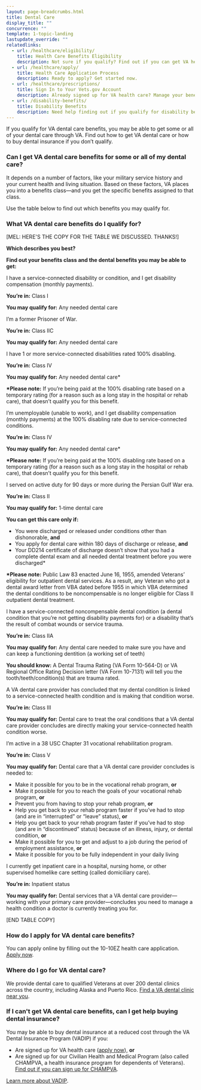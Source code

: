 ```yaml
---
layout: page-breadcrumbs.html
title: Dental Care
display_title: ""
concurrence: ""
template: 1-topic-landing
lastupdate_override: ""
relatedlinks:
  - url: /healthcare/eligibility/
    title: Health Care Benefits Eligibility
    description: Not sure if you qualify? Find out if you can get VA health care benefits.
  - url: /healthcare/apply/
    title: Health Care Application Process
    description: Ready to apply? Get started now.
  - url: /healthcare/prescriptions/
    title: Sign In to Your Vets.gov Account
    description: Already signed up for VA health care? Manage your benefits online.
  - url: /disability-benefits/
    title: Disability Benefits
    description: Need help finding out if you qualify for disability benefits? Learn more about these benefits.
---
```


<div class="va-introtext">

If you qualify for VA dental care benefits, you may be able to get some or all of your dental care through VA. Find out how to get VA dental care or how to buy dental insurance if you don’t qualify.

</div>

<div class="feature" markdown=“1”>

### Can I get VA dental care benefits for some or all of my dental care?

It depends on a number of factors, like your military service history and your current health and living situation. Based on these factors, VA places you into a benefits class—and you get the specific benefits assigned to that class.

Use the table below to find out which benefits you may qualify for. 

</div>

### What VA dental care benefits do I qualify for?

[MEL: HERE'S THE COPY FOR THE TABLE WE DISCUSSED. THANKS!]

**Which describes you best?**

**Find out your benefits class and the dental benefits you may be able to get:**

I have a service-connected disability or condition, and I get disability compensation (monthly payments).

**You’re in:** Class I

**You may qualify for:** Any needed dental care

I’m a former Prisoner of War.

**You’re in:** Class IIC

**You may qualify for:** Any needed dental care

I have 1 or more service-connected disabilities rated 100% disabling.

**You’re in:** Class IV

**You may qualify for:** Any needed dental care*

**\*Please note:** If you’re being paid at the 100% disabling rate based on a temporary rating (for a reason such as a long stay in the hospital or rehab care), that doesn’t qualify you for this benefit. 

I’m unemployable (unable to work), and I get disability compensation (monthly payments) at the 100% disabling rate due to service-connected conditions.

**You’re in:** Class IV

**You may qualify for:** Any needed dental care*

**\*Please note:** If you’re being paid at the 100% disabling rate based on a temporary rating (for a reason such as a long stay in the hospital or rehab care), that doesn’t qualify you for this benefit. 

I served on active duty for 90 days or more during the Persian Gulf War era.

**You’re in:** Class II

**You may qualify for:** 1-time dental care

**You can get this care only if:**

- You were discharged or released under conditions other than dishonorable, **and**
- You apply for dental care within 180 days of discharge or release, **and**
- Your DD214 certificate of discharge doesn’t show that you had a complete dental exam and all needed dental treatment before you were discharged*

**\*Please note:** Public Law 83 enacted June 16, 1955, amended Veterans’ eligibility for outpatient dental services. As a result, any Veteran who got a dental award letter from VBA dated before 1955 in which VBA determined the dental conditions to be noncompensable is no longer eligible for Class II outpatient dental treatment.

I have a service-connected noncompensable dental condition (a dental condition that you’re not getting disability payments for) or a disability that’s the result of combat wounds or service trauma.

**You’re in:** Class IIA

**You may qualify for:** Any dental care needed to make sure you have and can keep a functioning dentition (a working set of teeth)

**You should know:** A Dental Trauma Rating (VA Form 10-564-D) or VA Regional Office Rating Decision letter (VA Form 10-7131) will tell you the tooth/teeth/condition(s) that are trauma rated.

A VA dental care provider has concluded that my dental condition is linked to a service-connected health condition and is making that condition worse.

**You’re in:** Class III

**You may qualify for:** Dental care to treat the oral conditions that a VA dental care provider concludes are directly making your service-connected health condition worse.

I’m active in a 38 USC Chapter 31 vocational rehabilitation program.

**You’re in:** Class V

**You may qualify for:** Dental care that a VA dental care provider concludes is needed to:

- Make it possible for you to be in the vocational rehab program, **or**
- Make it possible for you to reach the goals of your vocational rehab program, **or**
- Prevent you from having to stop your rehab program, **or**
- Help you get back to your rehab program faster if you’ve had to stop (and are in “interrupted” or “leave” status), **or**
- Help you get back to your rehab program faster if you’ve had to stop (and are in “discontinued” status) because of an illness, injury, or dental condition, **or**
- Make it possible for you to get and adjust to a job during the period of employment assistance, **or**
- Make it possible for you to be fully independent in your daily living

I currently get inpatient care in a hospital, nursing home, or other supervised homelike care setting (called domiciliary care).

**You’re in:** Inpatient status

**You may qualify for:** Dental services that a VA dental care provider—working with your primary care provider—concludes you need to manage a health condition a doctor is currently treating you for.

[END TABLE COPY]

### How do I apply for VA dental care benefits? 

You can apply online by filling out the 10-10EZ health care application. [Apply now](/healthcare/apply/application/introduction). 

### Where do I go for VA dental care? 

We provide dental care to qualified Veterans at over 200 dental clinics across the country, including Alaska and Puerto Rico. [Find a VA dental clinic near you](https://www.va.gov/DENTAL/Dental-Clinic-Locations-Finder.asp). 

### If I can't get VA dental care benefits, can I get help buying dental insurance? 

You may be able to buy dental insurance at a reduced cost through the VA Dental Insurance Program (VADIP) if you:

- Are signed up for VA health care ([apply now](/healthcare/apply/)), **or**
- Are signed up for our Civilian Health and Medical Program (also called CHAMPVA, a health insurance program for dependents of Veterans). [Find out if you can sign up for CHAMPVA](https://www.va.gov/purchasedcare/programs/dependents/champva/index.asp). 

[Learn more about VADIP](https://www.va.gov/healthbenefits/VADIP/). 
